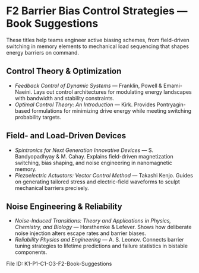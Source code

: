 # F2 Barrier Bias Control Strategies — Book Suggestions

These titles help teams engineer active biasing schemes, from field-driven switching in memory elements to mechanical load sequencing that shapes energy barriers on command.

## Control Theory & Optimization
- *Feedback Control of Dynamic Systems* — Franklin, Powell & Emami-Naeini. Lays out control architectures for modulating energy landscapes with bandwidth and stability constraints.
- *Optimal Control Theory: An Introduction* — Kirk. Provides Pontryagin-based formulations for minimizing drive energy while meeting switching probability targets.

## Field- and Load-Driven Devices
- *Spintronics for Next Generation Innovative Devices* — S. Bandyopadhyay & M. Cahay. Explains field-driven magnetization switching, bias shaping, and noise engineering in nanomagnetic memory.
- *Piezoelectric Actuators: Vector Control Method* — Takashi Kenjo. Guides on generating tailored stress and electric-field waveforms to sculpt mechanical barriers precisely.

## Noise Engineering & Reliability
- *Noise-Induced Transitions: Theory and Applications in Physics, Chemistry, and Biology* — Horsthemke & Lefever. Shows how deliberate noise injection alters escape rates and barrier biases.
- *Reliability Physics and Engineering* — A. S. Leonov. Connects barrier tuning strategies to lifetime predictions and failure statistics in bistable components.

File ID: K1-P1-C1-O3-F2-Book-Suggestions
